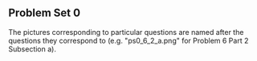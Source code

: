 ## Problem Set 0

The pictures corresponding to particular questions are named after the questions they correspond to
(e.g. "ps0_6_2_a.png" for Problem 6 Part 2 Subsection a).